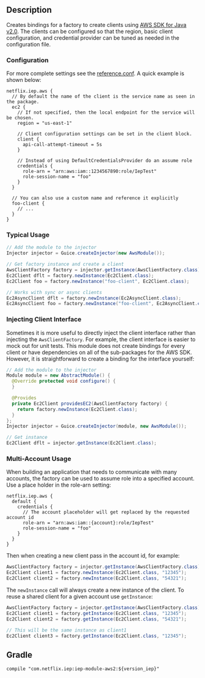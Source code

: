 
## Description

Creates bindings for a factory to create clients using [AWS SDK for Java v2.0]. The clients can
be configured so that the region, basic client configuration, and credential provider can be
tuned as needed in the configuration file.

[AWS SDK for Java v2.0]: https://docs.aws.amazon.com/sdk-for-java/v2/developer-guide/welcome.html

### Configuration

For more complete settings see the [reference.conf]. A quick example is shown below:

[reference.conf]: https://github.com/Netflix/iep/blob/master/iep-module-aws2/src/main/resources/reference.conf

```hocon
netflix.iep.aws {
  // By default the name of the client is the service name as seen in the package.
  ec2 {
    // If not specified, then the local endpoint for the service will be chosen.
    region = "us-east-1"

    // Client configuration settings can be set in the client block.
    client {
      api-call-attempt-timeout = 5s
    }

    // Instead of using DefaultCredentialsProvider do an assume role
    credentials {
      role-arn = "arn:aws:iam::1234567890:role/IepTest"
      role-session-name = "foo"
    }
  }

  // You can also use a custom name and reference it explicitly
  foo-client {
    // ...
  }
}
```

### Typical Usage

```java
// Add the module to the injector
Injector injector = Guice.createInjector(new AwsModule());

// Get factory instance and create a client
AwsClientFactory factory = injector.getInstance(AwsClientFactory.class);
Ec2Client dflt = factory.newInstance(Ec2Client.class);
Ec2Client foo = factory.newInstance("foo-client", Ec2Client.class);

// Works with sync or async clients
Ec2AsyncClient dflt = factory.newInstance(Ec2AsyncClient.class);
Ec2AsyncClient foo = factory.newInstance("foo-client", Ec2AsyncClient.class);
```

### Injecting Client Interface

Sometimes it is more useful to directly inject the client interface rather than injecting the
`AwsClientFactory`. For example, the client interface is easier to mock out for unit tests.
This module does not create bindings for every client or have dependencies on all of the
sub-packages for the AWS SDK. However, it is straightforward to create a binding for the
interface yourself:

```java
// Add the module to the injector
Module module = new AbstractModule() {
  @Override protected void configure() {
  }

  @Provides
  private Ec2Client providesEC2(AwsClientFactory factory) {
    return factory.newInstance(Ec2Client.class);
  }
};
Injector injector = Guice.createInjector(module, new AwsModule());

// Get instance
Ec2Client dflt = injector.getInstance(Ec2Client.class);
```

### Multi-Account Usage

When building an application that needs to communicate with many accounts, the factory can be
used to assume role into a specified account. Use a place holder in the role-arn setting:

```hocon
netflix.iep.aws {
  default {
    credentials {
      // The account placeholder will get replaced by the requested account id
      role-arn = "arn:aws:iam::{account}:role/IepTest"
      role-session-name = "foo"
    }
  }
}
```

Then when creating a new client pass in the account id, for example:

```java
AwsClientFactory factory = injector.getInstance(AwsClientFactory.class);
Ec2Client client1 = factory.newInstance(Ec2Client.class, "12345");
Ec2Client client2 = factory.newInstance(Ec2Client.class, "54321");
```

The `newInstance` call will always create a new instance of the client. To reuse a shared client
for a given account use `getInstance`:

```java
AwsClientFactory factory = injector.getInstance(AwsClientFactory.class);
Ec2Client client1 = factory.getInstance(Ec2Client.class, "12345");
Ec2Client client2 = factory.getInstance(Ec2Client.class, "54321");

// This will be the same instance as client1
Ec2Client client3 = factory.getInstance(Ec2Client.class, "12345");
```

## Gradle

```
compile "com.netflix.iep:iep-module-aws2:${version_iep}"
```
